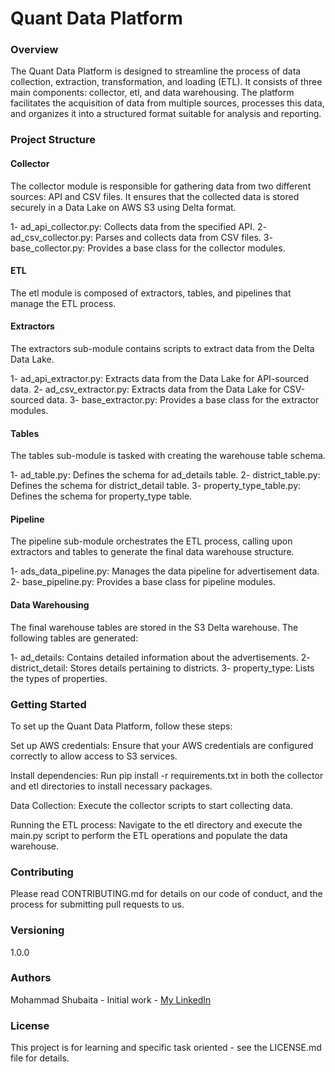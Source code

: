 # Quant Data Platform

### Overview
The Quant Data Platform is designed to streamline the process of data collection, extraction, transformation, and loading (ETL). It consists of three main components: collector, etl, and data warehousing. The platform facilitates the acquisition of data from multiple sources, processes this data, and organizes it into a structured format suitable for analysis and reporting.

### Project Structure
#### Collector
The collector module is responsible for gathering data from two different sources: API and CSV files.
It ensures that the collected data is stored securely in a Data Lake on AWS S3 using Delta format.

1- ad_api_collector.py: Collects data from the specified API.
2- ad_csv_collector.py: Parses and collects data from CSV files.
3- base_collector.py: Provides a base class for the collector modules.

#### ETL

The etl module is composed of extractors, tables, and pipelines that manage the ETL process.

#### Extractors
The extractors sub-module contains scripts to extract data from the Delta Data Lake.

1- ad_api_extractor.py: Extracts data from the Data Lake for API-sourced data.
2- ad_csv_extractor.py: Extracts data from the Data Lake for CSV-sourced data.
3- base_extractor.py: Provides a base class for the extractor modules.

#### Tables
The tables sub-module is tasked with creating the warehouse table schema.

1- ad_table.py: Defines the schema for ad_details table.
2- district_table.py: Defines the schema for district_detail table.
3- property_type_table.py: Defines the schema for property_type table.

#### Pipeline
The pipeline sub-module orchestrates the ETL process, calling upon extractors and tables to generate the final data warehouse structure.

1- ads_data_pipeline.py: Manages the data pipeline for advertisement data.
2- base_pipeline.py: Provides a base class for pipeline modules.

#### Data Warehousing
The final warehouse tables are stored in the S3 Delta warehouse. The following tables are generated:

1- ad_details: Contains detailed information about the advertisements.
2- district_detail: Stores details pertaining to districts.
3- property_type: Lists the types of properties.

### Getting Started
To set up the Quant Data Platform, follow these steps:

Set up AWS credentials: Ensure that your AWS credentials are configured correctly to allow access to S3 services.

Install dependencies: Run pip install -r requirements.txt in both the collector and etl directories to install necessary packages.

Data Collection: Execute the collector scripts to start collecting data.

Running the ETL process: Navigate to the etl directory and execute the main.py script to perform the ETL operations and populate the data warehouse.

### Contributing
Please read CONTRIBUTING.md for details on our code of conduct, and the process for submitting pull requests to us.

### Versioning
1.0.0

### Authors
Mohammad Shubaita - Initial work - [My LinkedIn](https://www.linkedin.com/in/mohamadshbaitah/) 

### License
This project is for learning and specific task oriented - see the LICENSE.md file for details.

